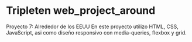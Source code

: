 # Tripleten web_project_around

Proyecto 7: Alrededor de los EEUU
En este proyecto utilizo HTML, CSS, JavaScript, asi como diseño responsivo con media-queries, flexbox y grid.
